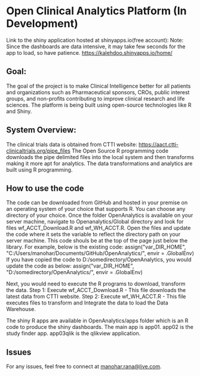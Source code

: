 # Open Clinical Analytics Platform (In Development)
Link to the shiny application hosted at shinyapps.io(free account):
Note: Since the dashboards are data intensive, it may take few seconds for the app to load, so have patience.
https://kalehdoo.shinyapps.io/home/

## Goal: 
The goal of the project is to make Clinical Intelligence better for all patients and organizations such as Pharmaceutical sponsors, CROs, public interest groups, and non-profits contributing to improve clinical research and life sciences. 
The platform is being built using open-source technologies like R and Shiny. 

## System Overview:
The clinical trials data is obtained from CTTI website: https://aact.ctti-clinicaltrials.org/pipe_files
The Open Source R programming code downloads the pipe delimited files into the local system and then transforms making it more apt for analytics. The data transformations and analytics are built using R programming.

## How to use the code
The code can be downloaded from GitHub and hosted in your premise on an operating system of your choice that supports R.
You can choose any directory of your choice. Once the folder OpenAnalytics is available on your server machine, navigate to Openanalytics/Global directory and look for files wf_ACCT_Download.R and wf_WH_ACCT.R. Open the files and update the code where it sets the variable to reflect the directory path on your server machine. This code shouls be at the top of the page just below the library. For example, below is the existing code:
assign("var_DIR_HOME", "C:/Users/manohar/Documents/GitHub/OpenAnalytics/", envir = .GlobalEnv)
If you have copied the code to D:/somedirectory/OpenAnalytics, you would update the code as below:
assign("var_DIR_HOME", "D:/somedirectory/OpenAnalytics/", envir = .GlobalEnv)

Next, you would need to execute the R programs to download, transform the data.
Step 1: Execute wf_ACCT_Download.R - This file downloads the latest data from CTTI website.
Step 2: Execute wf_WH_ACCT.R - This file executes files to transform and Integrate the data to load the Data Warehouse.

The shiny R apps are available in OpenAnalytics/apps folder which is an R code to produce the shiny dashboards. The main app is app01.
app02 is the study finder app.
app03qlik is the qlikview application.

## Issues
For any issues, feel free to connect at manohar.rana@live.com.






